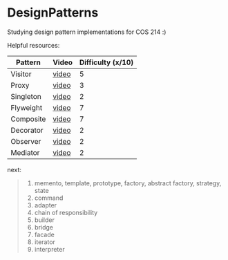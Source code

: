 # DesignPatterns
Studying design pattern implementations for COS 214 :)

Helpful resources:

| Pattern | Video | Difficulty (x/10) | 
| ----------- | ----------- | ----------- |
| Visitor | [video](https://www.youtube.com/watch?v=DZPJdq4JfWE)| 5
| Proxy | [video](https://www.youtube.com/watch?v=NwaabHqPHeM) | 3
| Singleton | [video](https://www.youtube.com/watch?v=hUE_j6q0LTQ) | 2
| Flyweight | [video](https://www.youtube.com/watch?v=jAv2ZrTBXso) | 7
| Composite | [video](https://www.youtube.com/watch?v=wQndxfmPCTc) | 7
| Decorator | [video](https://www.youtube.com/watch?v=GCraGHx6gso) | 2
| Observer | [video](https://www.youtube.com/watch?v=_BpmfnqjgzQ) | 2
| Mediator | [video](https://www.youtube.com/watch?v=h8prqcBDIZ8) | 2


next:
> 1) memento, template, prototype, factory, abstract factory, strategy, state </br>
> 2) command </br>
> 3) adapter </br>
> 4) chain of responsibility </br>
> 5) builder </br>
> 6) bridge </br>
> 7) facade </br>
> 8) iterator </br>
> 9) interpreter </br>
